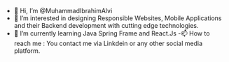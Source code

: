 - 👋 Hi, I’m @MuhammadIbrahimAlvi
- 👀 I’m interested in designing Responsible Websites, Mobile Applications and their Backend development with cutting edge technologies.
- 🌱 I’m currently learning Java Spring Frame and React.Js 
-📫 How to reach me : You contact me via Linkdein or any other social media platform.

<!---
MuhammadIbrahimAlvi/MuhammadIbrahimAlvi is a ✨ special ✨ repository because its `README.md` (this file) appears on your GitHub profile.
You can click the Preview link to take a look at your changes.
--->
